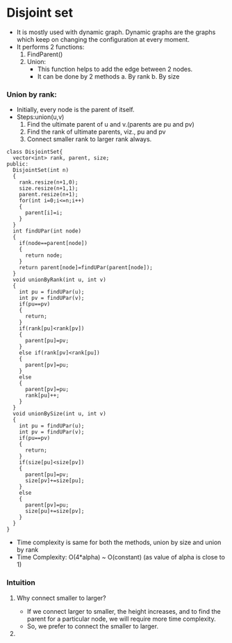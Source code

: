 # Disjoint set
- It is mostly used with dynamic graph. Dynamic graphs are the graphs which keep on changing the configuration at every moment. 
- It performs 2 functions:
  1. FindParent()
  2. Union:
     - This function helps to add the edge between 2 nodes.
     - It can be done by 2 methods
       a. By rank
       b. By size

### Union by rank:
- Initially, every node is the parent of itself.
- Steps:union(u,v)
  1. Find the ultimate parent of u and v.(parents are pu and pv)
  2. Find the rank of ultimate parents, viz., pu and pv
  3. Connect smaller rank to larger rank always.

```
class DisjointSet{
  vector<int> rank, parent, size;
public:
  DisjointSet(int n)
  {
    rank.resize(n+1,0);
    size.resize(n+1,1);
    parent.resize(n+1);
    for(int i=0;i<=n;i++)
    {
      parent[i]=i;
    }
  }
  int findUPar(int node)
  {
    if(node==parent[node])
    {
      return node;
    }
    return parent[node]=findUPar(parent[node]);
  }
  void unionByRank(int u, int v)
  {
    int pu = findUPar(u);
    int pv = findUPar(v);
    if(pu==pv)
    {
      return;
    }
    if(rank[pu]<rank[pv])
    {
      parent[pu]=pv;
    }
    else if(rank[pv]<rank[pu])
    {
      parent[pv]=pu;
    }
    else
    {
      parent[pv]=pu;
      rank[pu]++;
    }
  }
  void unionBySize(int u, int v)
  {
    int pu = findUPar(u);
    int pv = findUPar(v);
    if(pu==pv)
    {
      return;
    }
    if(size[pu]<size[pv])
    {
      parent[pu]=pv;
      size[pv]+=size[pu];
    }
    else
    {
      parent[pv]=pu;
      size[pu]+=size[pv];
    }
  }
}
```
- Time complexity is same for both the methods, union by size and union by rank
- Time Complexity: O(4*alpha) ~ O(constant) (as value of alpha is close to 1)

### Intuition
1. Why connect smaller to larger?
   - If we connect larger to smaller, the height increases, and to find the parent for a particular node, we will require more time complexity. 
   - So, we prefer to connect the smaller to larger.

2. 